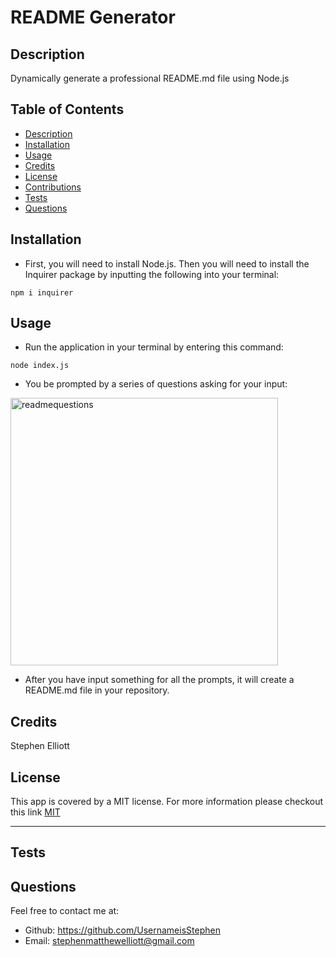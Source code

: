 # README Generator



## Description

Dynamically generate a professional README.md file using Node.js 

## Table of Contents
* [Description](#description)
* [Installation](#installation)
* [Usage](#usage)
* [Credits](#credits)
* [License](#license)
* [Contributions](#Contributions)
* [Tests](#tests)
* [Questions](#questions)

## Installation

* First, you will need to install Node.js. Then you will need to install the Inquirer package by inputting the following into your terminal: 
```
npm i inquirer
```
## Usage

* Run the application in your terminal by entering this command: 
```
node index.js
```
* You be prompted by a series of questions asking for your input:

<img width="428" alt="readmequestions" src="https://user-images.githubusercontent.com/100049940/160320077-c4b698df-47a8-4439-9936-07ea352cc858.png">

* After you have input something for all the prompts, it will create a README.md file in your repository.

## Credits

Stephen Elliott

## License

This app is covered by a MIT license. For more information please checkout this link [MIT](https://opensource.org/licenses/MIT)

---


## Tests



## Questions
Feel free to contact me at:
- Github: https://github.com/UsernameisStephen
- Email: stephenmatthewelliott@gmail.com

